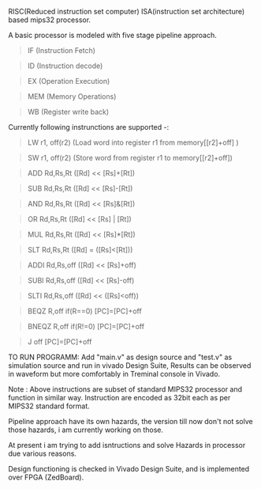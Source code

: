 RISC(Reduced instruction set computer) ISA(instruction set architecture) based mips32 processor.

A basic processor is modeled with five stage pipeline approach.
>IF (Instruction Fetch)

>ID (Instruction decode)

>EX (Operation Execution)

>MEM (Memory Operations)

>WB (Register write back)




Currently following instrunctions are supported -:


>LW r1, off(r2) (Load word into register r1 from memory[[r2]+off] )

>SW r1, off(r2) (Store word from register r1 to memory[[r2]+off])

>ADD Rd,Rs,Rt   ([Rd] << [Rs]+[Rt])

>SUB Rd,Rs,Rt   ([Rd] << [Rs]-[Rt])

>AND Rd,Rs,Rt   ([Rd] << [Rs]&[Rt])

>OR  Rd,Rs,Rt   ([Rd] << [Rs] | [Rt])

>MUL Rd,Rs,Rt   ([Rd] << [Rs]*[Rt])

>SLT Rd,Rs,Rt   ([Rd] = ([Rs]<[Rt]))

>ADDI Rd,Rs,off   ([Rd] << [Rs]+off)

>SUBI Rd,Rs,off   ([Rd] << [Rs]-off)

>SLTI Rd,Rs,off   ([Rd] << ([Rs]<off))

>BEQZ R,off	  if(R==0) [PC]=[PC]+off

>BNEQZ	R,off	  if(R!=0) [PC]=[PC]+off

>J off		  [PC]=[PC]+off

TO RUN PROGRAMM: Add "main.v" as design source and "test.v" as simulation source and run in vivado Design Suite, Results can be observed in waveform but more comfortably in Treminal console in Vivado.


Note : Above instructions are subset of  standard MIPS32 processor and function in similar way.
     Instruction are encoded as 32bit each as per MIPS32 standard format.

Pipeline approach have its own hazards, the version till now don't not solve those hazards, i am currently working on those.

At present i am trying to add isntructions and solve Hazards in processor due various reasons.

Design functioning is checked in Vivado Design Suite, and is implemented over FPGA (ZedBoard).
